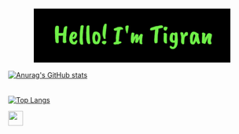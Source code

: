 <p align="center"><img src="./assets/screen.png" alt="Hello! I'm Tigran" width="400" /></p>

[![Anurag's GitHub stats](https://github-readme-stats.vercel.app/api?username=tikoabelyan&count_private=true&show_icons=true&theme=tokyonight)](https://github.com/anuraghazra/github-readme-stats)
</br>
</br>
</br>
[![Top Langs](https://github-readme-stats.vercel.app/api/top-langs/?username=tikoabelyan&layout=compact)](https://github.com/anuraghazra/github-readme-stats)
</br>

<div>
  <a href="https://www.linkedin.com/in/tiko-abelyan-4974b9142" target="_blank">
    <img src="https://cdn-icons-png.flaticon.com/512/174/174857.png" width="30px" height="30px">
  </a>
</div>
